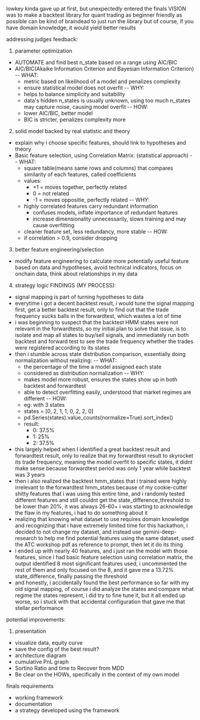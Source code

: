lowkey kinda gave up at first, but unexpectedly entered the finals
VISION was to make a backtest library for quant trading as beginner friendly as possible
can be kind of braindead to just run the library
but of course, if you have domain knowledge, it would yield better results

addressing judges feedback:
1. parameter optimization
- AUTOMATE and find best n_state based on a range using AIC/BIC
- AIC/BIC(Akaike Information Criterion and Bayesian Information Criterion)
-- WHAT:
	- metric based on likelihood of a model and penalizes complexity
	- ensure statistical model does not overfit
-- WHY:
	- helps to balance simplicity and suitability
	- data's hidden n_states is usually unknown, using too much n_states may capture noise, causing model overfit
-- HOW:
	- lower AIC/BIC, better model
	- BIC is stricter, penalizes complexity more

2. solid model backed by real statistic and theory
- explain why i choose specific features, should link to hypotheses and theory
- Basic feature selection, using Correlation Matrix: (statistical approach)
-- WHAT:
	- square table(means same rows and columns) that compares similarity of each features, called coefficients
	- values:
		- +1 = moves together, perfectly related
		- 0 = not related
		- -1 = moves oppositie, perfectly related
-- WHY:
	- highly correlated features carry redundant information
		- confuses models, inflate importance of redundant features
		- increase dimensionality unnecessarily, slows training and may cause overfitting
	- cleaner feature set, less redundancy, more stable
-- HOW:
	- if correlation > 0.9, consider dropping

3. better feature engineering/selection
- modify feature engineering to calculate more potentially useful feature based on data and hypotheses, avoid technical indicators, focus on onchain data, think about relationships in my data

4. strategy logic
FINDINGS (MY PROCESS):
- signal mapping is part of turning hypotheses to data
- everytime i got a decent backtest result, i would tune the signal mapping first, get a better backtest result, only to find out that the trade frequency sucks balls in the forwardtest, which wastes a lot of time
- i was beginning to suspect that the backtest HMM states were not relevant in the forwardtests, so my initial plan to solve that issue, is to isolate and map all states to buy/sell signals, and immediately run both backtest and forward test to see the trade frequency whether the trades were registered according to its states
- then i stumble across state distribution comparison, essentially doing normalization without realizing:
-- WHAT:
	- the percentage of the time a model assigned each state
	- considered as distribution normalization
-- WHY:
	- makes model more robust, ensures the states show up in both backtest and forwardtest
	- able to detect overfitting easily, understood that market regimes are different
-- HOW:
	- eg: with 3 states
	- states = [0, 2, 1, 1, 0, 2, 2, 0]
	- pd.Series(states).value_counts(normalize=True).sort_index()
	- result:
		- 0: 37.5%
		- 1: 25%
		- 2: 37.5%
- this largely helped when I identified a great backtest result and forwardtest result, only to realize that my forwardtest result to skyrocket its trade frequency, meaning the model overfit to specific states, it didnt make sense because forwardtest period was only 1 year while backtest was 3 years
- then i also realized the backtest hmm_states that i trained were highly irrelevant to the forwardtest hmm_states because of my cookie-cutter shitty features that i was using this entire time, and i randomly tested different features and still couldnt get the state_difference_threshold to be lower than 20%, it was always 26-60+ i was starting to acknowledge the flaw in my features, i had to do something about it
- realizing that knowing what dataset to use requires domain knowledge and recognizing that i have extremely limited time for this hackathon, i decided to not change my dataset, and instead use gemini-deep-research to help me find potential features using the same dataset, used the ATC workshop pdf as reference to prompt, then let it do its thing
- i ended up with nearly 40 features, and i just ran the model with those features, since i had basic feature selection using correlation matrix, the output identified 8 most significant features used, i uncommented the rest of them and only focused on the 8, and it gave me a 13.72% state_difference, finally passing the threshold
- and honestly, i accidentally found the best performance so far with my old signal mapping, of course i did analyze the states and compare what regime the states represent, i did try to fine tune it, but it all ended up worse, so i stuck with that accidental configuration that gave me that stellar performance

potential improvements:
1. presentation
- visualize data, equity curve
- save the config of the best result?
- architecture diagram
- cumulative PnL graph
- Sortino Ratio and time to Recover from MDD
- Be clear on the HOWs, specifically in the context of my own model

finals requirements
- working framework
- documentation
- a strategy developed using the framework
